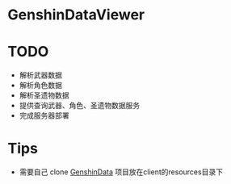 # GenshinDataViewer

# TODO
* 解析武器数据
* 解析角色数据
* 解析圣遗物数据
* 提供查询武器、角色、圣遗物数据服务
* 完成服务器部署
# Tips
* 需要自己 clone [GenshinData](https://github.com/Dimbreath/GenshinData) 项目放在client的resources目录下